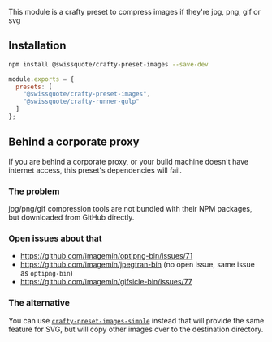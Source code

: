 This module is a crafty preset to compress images if they're jpg, png, gif or
svg

## Installation

```bash
npm install @swissquote/crafty-preset-images --save-dev
```

```javascript
module.exports = {
  presets: [
    "@swissquote/crafty-preset-images",
    "@swissquote/crafty-runner-gulp"
  ]
};
```

## Behind a corporate proxy

If you are behind a corporate proxy, or your build machine doesn't have internet
access, this preset's dependencies will fail.

### The problem

jpg/png/gif compression tools are not bundled with their NPM packages, but
downloaded from GitHub directly.

### Open issues about that

* https://github.com/imagemin/optipng-bin/issues/71
* https://github.com/imagemin/jpegtran-bin (no open issue, same issue as
  `optipng-bin`)
* https://github.com/imagemin/gifsicle-bin/issues/77

### The alternative

You can use [`crafty-preset-images-simple`](./05_crafty-preset-images-simple.md)
instead that will provide the same feature for SVG, but will copy other images
over to the destination directory.
